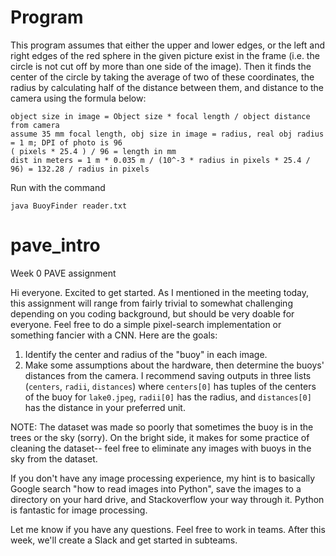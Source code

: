 # Program
This program assumes that either the upper and lower edges, or the left and right
edges of the red sphere in the given picture exist in the frame (i.e. the circle is not
cut off by more than one side of the image). Then it finds the center of the circle
by taking the average of two of these coordinates, the radius by calculating
half of the distance between them, and distance to the camera using the formula
below:

    object size in image = Object size * focal length / object distance from camera
    assume 35 mm focal length, obj size in image = radius, real obj radius = 1 m; DPI of photo is 96
    ( pixels * 25.4 ) / 96 = length in mm
    dist in meters = 1 m * 0.035 m / (10^-3 * radius in pixels * 25.4 / 96) = 132.28 / radius in pixels

Run with the command

    java BuoyFinder reader.txt

# pave_intro
Week 0 PAVE assignment

Hi everyone. Excited to get started. As I mentioned in the meeting today, this assignment will range from fairly trivial to somewhat challenging depending on you coding background, but should be very doable for everyone. Feel free to do a simple pixel-search implementation or something fancier with a CNN. Here are the goals:
1. Identify the center and radius of the "buoy" in each image.
2. Make some assumptions about the hardware, then determine the buoys' distances from the camera.
I recommend saving outputs in three lists (```centers```, ```radii```, ```distances```) where ```centers[0]``` has tuples of the centers of the buoy for ```lake0.jpeg```, ```radii[0]``` has the radius, and ```distances[0]``` has the distance in your preferred unit.

NOTE: The dataset was made so poorly that sometimes the buoy is in the trees or the sky (sorry). On the bright side, it makes for some practice of cleaning the dataset-- feel free to eliminate any images with buoys in the sky from the dataset.

If you don't have any image processing experience, my hint is to basically Google search "how to read images into Python", save the images to a directory on your hard drive, and Stackoverflow your way through it. Python is fantastic for image processing.

Let me know if you have any questions. Feel free to work in teams. After this week, we'll create a Slack and get started in subteams.

